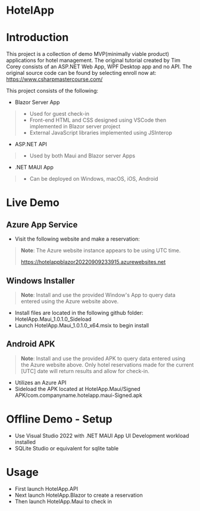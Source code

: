 # HotelApp

# Introduction
This project is a collection of demo MVP(minimally viable product) applications for hotel management.
The original tutorial created by Tim Corey consists of an ASP.NET Web App, WPF Desktop app and no API. 
The original source code can be found by selecting enroll now at: https://www.csharpmastercourse.com/

This project consists of the following:
* Blazor Server App
> * Used for guest check-in
> * Front-end HTML and CSS designed using VSCode then implemented in Blazor server project
> * External JavaScript libraries implemented using JSInterop
* ASP.NET API 
> * Used by both Maui and Blazor server Apps
* .NET MAUI App
> * Can be deployed on Windows, macOS, iOS, Android

# Live Demo
## Azure App Service
* Visit the following website and make a reservation:
>**Note**: The Azure website instance appears to be using UTC time.
>
> https://hotelappblazor20220909233915.azurewebsites.net

## Windows Installer
>**Note**: Install and use the provided Window's App to query data entered using the Azure website above.
* Install files are located in the following github folder: HotelApp.Maui_1.0.1.0_Sideload
* Launch HotelApp.Maui_1.0.1.0_x64.msix to begin install

## Android APK
>**Note**: Install and use the provided APK to query data entered using the Azure website above.
Only hotel reservations made for the current [UTC] date will return results and allow for check-in.
* Utilizes an Azure API
* Sideload the APK located at HotelApp.Maui/Signed APK/com.companyname.hotelapp.maui-Signed.apk

# Offline Demo - Setup
* Use Visual Studio 2022 with .NET MAUI App UI Development workload installed
* SQLite Studio or equivalent for sqlite table

# Usage
* First launch HotelApp.API 
* Next launch HotelApp.Blazor to create a reservation
* Then launch HotelApp.Maui to check in


